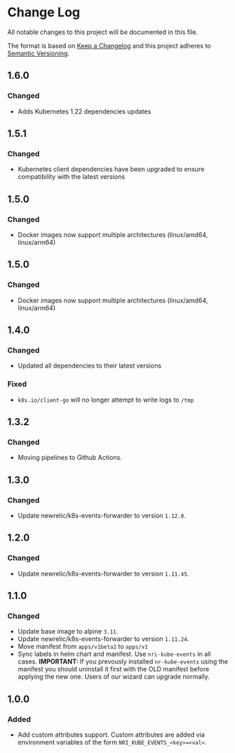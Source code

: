# Change Log

All notable changes to this project will be documented in this file.

The format is based on [Keep a Changelog](http://keepachangelog.com/)
and this project adheres to [Semantic Versioning](http://semver.org/).

## 1.6.0
### Changed

- Adds Kubernetes 1.22 dependencies updates

## 1.5.1
### Changed

- Kubernetes client dependencies have been upgraded to ensure compatibility with the latest versions

## 1.5.0
### Changed
- Docker images now support multiple architectures (linux/amd64, linux/arm64)

## 1.5.0
### Changed
- Docker images now support multiple architectures (linux/amd64, linux/arm64)

## 1.4.0
### Changed
- Updated all dependencies to their latest versions

### Fixed
- `k8s.io/client-go` will no longer attempt to write logs to `/tmp`

## 1.3.2
### Changed
- Moving pipelines to Github Actions.

## 1.3.0
### Changed
- Update newrelic/k8s-events-forwarder to version `1.12.0`.

## 1.2.0
### Changed
- Update newrelic/k8s-events-forwarder to version `1.11.45`.

## 1.1.0
### Changed
- Update base image to alpine `3.11`.
- Update newrelic/k8s-events-forwarder to version `1.11.24`.
- Move manifest from `apps/v1beta2` to `apps/v1`
- Sync labels in helm chart and manifest. Use `nri-kube-events` in all cases.
  **IMPORTANT:** If you prevously installed `nr-kube-events` using the manifest you should uninstall it first with the OLD manifest before applying the new one. Users of our wizard can upgrade normally.

## 1.0.0
### Added
- Add custom attributes support. Custom attributes are added via environment
  variables of the form `NRI_KUBE_EVENTS_<key>=<val>`.
